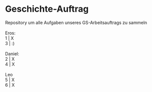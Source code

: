 # Geschichte-Auftrag

Repository um alle Aufgaben unseres GS-Arbeitsauftrags zu sammeln
<br>
<br>
Eros:
<br>
1  |  X
<br>
3  |  :)
<br>
<br>
Daniel:
<br>
2  |  X
<br>
4  |  X
<br>
<br>
Leo
<br>
5  |  X
<br>
6  |  X
